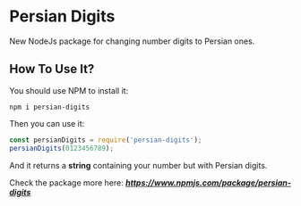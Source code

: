 
# Persian Digits
New NodeJs package for changing number digits to Persian ones.

## How To Use It?
You should use NPM to install it:
```
npm i persian-digits
```
Then you can use it:
```javascript
const persianDigits = require('persian-digits');
persianDigits(0123456789);
```
And it returns a **string** containing your number but with Persian digits.

Check the package more here:
***https://www.npmjs.com/package/persian-digits***
